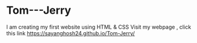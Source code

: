 # Tom---Jerry
 I am creating my first website using HTML & CSS
 Visit my webpage , click this link 
https://sayanghosh24.github.io/Tom-Jerry/
